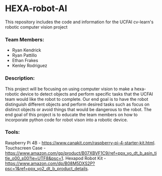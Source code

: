 # HEXA-robot-AI
This repository includes the code and information for the UCFAI cv-learn's robotic computer vision project

### Team Members:
- Ryan Kendrick
- Ryan Pattillo
- Ethan Frakes
- Kenley Rodriguez

### Description:
This project will be focusing on using computer vision to make a hexa-robotic device to detect objects and perform specific tasks that the UCFAI team would like the robot to complete. Our end goal is to have the robot distinguish different objects and perform desired tasks such as focus on distinct objects or avoid things that would be dangerous to the robot. The end goal of this project is to educate the team members on how to incorporate python code for robot vison into a robotic device.

### Tools:
Raspberry Pi 4B - https://www.canakit.com/raspberry-pi-4-starter-kit.html. 
Touchscreen Case - https://www.amazon.com/gp/product/B07XBVF1C9/ref=ppx_yo_dt_b_asin_title_o00_s00?ie=UTF8&psc=1. 
Hexapod Robot Kit - https://www.amazon.com/dp/B08M5DXS2P?psc=1&ref=ppx_yo2_dt_b_product_details. 
